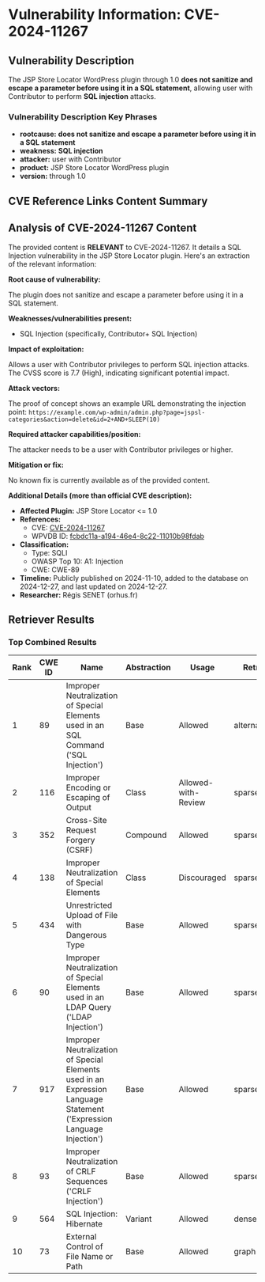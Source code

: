# Vulnerability Information: CVE-2024-11267

## Vulnerability Description
The JSP Store Locator WordPress plugin through 1.0 **does not sanitize and escape a parameter before using it in a SQL statement**, allowing user with Contributor to perform **SQL injection** attacks.

### Vulnerability Description Key Phrases
- **rootcause:** **does not sanitize and escape a parameter before using it in a SQL statement**
- **weakness:** **SQL injection**
- **attacker:** user with Contributor
- **product:** JSP Store Locator WordPress plugin
- **version:** through 1.0

## CVE Reference Links Content Summary
## Analysis of CVE-2024-11267 Content

The provided content is **RELEVANT** to CVE-2024-11267. It details a SQL Injection vulnerability in the JSP Store Locator plugin. Here's an extraction of the relevant information:

**Root cause of vulnerability:**

The plugin does not sanitize and escape a parameter before using it in a SQL statement.

**Weaknesses/vulnerabilities present:**

*   SQL Injection (specifically, Contributor+ SQL Injection)

**Impact of exploitation:**

Allows a user with Contributor privileges to perform SQL injection attacks.  The CVSS score is 7.7 (High), indicating significant potential impact.

**Attack vectors:**

The proof of concept shows an example URL demonstrating the injection point: `https://example.com/wp-admin/admin.php?page=jspsl-categories&action=delete&id=2+AND+SLEEP(10)`

**Required attacker capabilities/position:**

The attacker needs to be a user with Contributor privileges or higher.

**Mitigation or fix:**

No known fix is currently available as of the provided content.

**Additional Details (more than official CVE description):**

*   **Affected Plugin:** JSP Store Locator <= 1.0
*   **References:**
    *   CVE: [CVE-2024-11267](https://cve.mitre.org/cgi-bin/cvename.cgi?name=CVE-2024-11267)
    *   WPVDB ID: [fcbdc11a-a194-46e4-8c22-11010b98fdab](https://a8cteam5105.wordpress.com/vulnerability/fcbdc11a-a194-46e4-8c22-11010b98fdab/)
*   **Classification:**
    *   Type: SQLI
    *   OWASP Top 10: A1: Injection
    *   CWE: CWE-89
*   **Timeline:** Publicly published on 2024-11-10, added to the database on 2024-12-27, and last updated on 2024-12-27.
*   **Researcher:** Régis SENET (orhus.fr)

## Retriever Results

### Top Combined Results

| Rank | CWE ID | Name | Abstraction | Usage  | Retrievers | Individual Scores |
|------|--------|------|-------------|-------|------------|-------------------|
| 1 | 89 | Improper Neutralization of Special Elements used in an SQL Command ('SQL Injection') | Base | Allowed | alternate_terms | 1.000 |
| 2 | 116 | Improper Encoding or Escaping of Output | Class | Allowed-with-Review | sparse | 0.303 |
| 3 | 352 | Cross-Site Request Forgery (CSRF) | Compound | Allowed | sparse | 0.274 |
| 4 | 138 | Improper Neutralization of Special Elements | Class | Discouraged | sparse | 0.267 |
| 5 | 434 | Unrestricted Upload of File with Dangerous Type | Base | Allowed | sparse | 0.259 |
| 6 | 90 | Improper Neutralization of Special Elements used in an LDAP Query ('LDAP Injection') | Base | Allowed | sparse | 0.249 |
| 7 | 917 | Improper Neutralization of Special Elements used in an Expression Language Statement ('Expression Language Injection') | Base | Allowed | sparse | 0.239 |
| 8 | 93 | Improper Neutralization of CRLF Sequences ('CRLF Injection') | Base | Allowed | sparse | 0.233 |
| 9 | 564 | SQL Injection: Hibernate | Variant | Allowed | dense | 0.532 |
| 10 | 73 | External Control of File Name or Path | Base | Allowed | graph | 0.002 |

